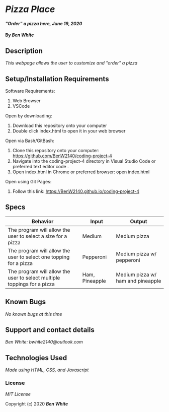 # _Pizza Place_

#### _"Order" a pizza here, June 19, 2020_

#### By _**Ben White**_

## Description

_This webpage allows the user to customize and "order" a pizza_

## Setup/Installation Requirements

Software Requirements:

1. Web Browser
2. VSCode

Open by downloading:

1. Download this repository onto your computer
2. Double click index.html to open it in your web browser

Open via Bash/GitBash:

1. Clone this repository onto your computer: https://github.com/BenW2140/coding-project-4
2. Navigate into the coding-project-4 directory in Visual Studio Code or preferred text editor code .
3. Open index.html in Chrome or preferred browser: open index.html

Open using Git Pages:

1. Follow this link: https://BenW2140.github.io/coding-project-4

## Specs

Behavior|Input|Output
------|------|------
The program will allow the user to select a size for a pizza|Medium|Medium pizza
The program will allow the user to select one topping for a pizza|Pepperoni|Medium pizza w/ pepperoni
The program will allow the user to select multiple toppings for a pizza|Ham, Pineapple|Medium pizza w/ ham and pineapple

## Known Bugs

_No known bugs at this time_

## Support and contact details

_Ben White: bwhite2140@outlook.com_

## Technologies Used

_Made using HTML, CSS, and Javascript_

### License

*MIT License*

Copyright (c) 2020 **_Ben White_**